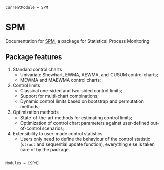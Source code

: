 ```@meta
CurrentModule = SPM
```

# SPM

Documentation for [SPM](https://github.com/DedZago/SPM.jl), a package for Statistical Process Monitoring.

## Package features
1. Standard control charts
    * Univariate Shewhart, EWMA, AEWMA, and CUSUM control charts;
    * MEWMA and MAEWMA control charts;
2. Control limits
    * Classical one-sided and two-sided control limits;
    * Support for multi-chart combinations;
    * Dynamic control limits based on bootstrap and permutation methods;
3. Optimization methods
    * State-of-the-art methods for estimating control limits;
    * Optimization of control chart parameters against user-defined out-of-control scenarios;
4. Extensibility to user-made control statistics
    * Users only need to define the behaviour of the control statistic (`struct` and sequential update function), everything else is taken care of by the package.

```@index
```

```@autodocs
Modules = [SPM]
```
